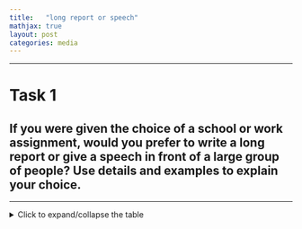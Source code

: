 ```yaml
---
title:   "long report or speech" 
mathjax: true
layout: post
categories: media
---
```


---

# Task 1 
## If you were given the choice of a school or work assignment, would you prefer to write a long report or give a speech in front of a large group of people? Use details and examples to explain your choice.
---

<details>
<summary>Click to expand/collapse the table</summary>


|Student's name|Language Use|Topic Development|Overall Score|Original Text                                                                                                                                                                                                                                                                                                                                                                                                                                                                                                                                                           |Revised Text                                                                                                                                                                                                                                                                                                                                                                                                                                                                                      |
|--------------|------------|-----------------|-------------|------------------------------------------------------------------------------------------------------------------------------------------------------------------------------------------------------------------------------------------------------------------------------------------------------------------------------------------------------------------------------------------------------------------------------------------------------------------------------------------------------------------------------------------------------------------------|--------------------------------------------------------------------------------------------------------------------------------------------------------------------------------------------------------------------------------------------------------------------------------------------------------------------------------------------------------------------------------------------------------------------------------------------------------------------------------------------------|
|Mason         |2.0         |2.0              |2.0          |A little bit myself, I think I prefer to give a speech in front of a large group of people because I think write a long report is a waste of time and also my my grammar is not really good, so there must have so many grammar mistakes and because and if If I have a speech in front of large groups so I can have more time I guess I can learn more other things about this major whatever what so I think I must give a speech                                                                                                                                    |Personally, I prefer giving a speech in front of a large group of people rather than writing a long report. I find writing a lengthy report to be time-consuming, especially since my grammar skills are not very strong, leading to potential mistakes. Additionally, presenting a speech allows me more opportunities to learn about my field of study and engage with others, so I believe giving a speech is the better choice for me.                                                        |
|Flora         |2.5         |3.5              |3.0          |Well, if I'm given the choice of a school or work assignment, I would prefer to giving the speech in front of a large group of people because if I give the speech in front of a large group of people, maybe I can become more confident and this can help me to develop the speaking skills. For example, I have a friend, she used to be really shy and she even not dare to speak to the strangers, so she tried to give speech in front of people, then she gradually become more confident and now her speaking skill has improved a lot.                         | Well, if I were given the choice between a school or work assignment, I would prefer giving a speech in front of a large group of people. I believe that by doing so, I can become more confident and improve my speaking skills. For instance, I have a friend who was extremely shy and hesitated to speak to strangers. However, she decided to give speeches in front of people, which gradually boosted her confidence and significantly enhanced her speaking abilities.                   |
|Michael       |2.5         |3.5              |3.0          |I prefer to write a long report because if I write a long report, Isabel can make more mistakes and to check them. But if I give a speech in front of a large group of people, I normally can't make a mistake. I just can't be the one. So if I write a long report, I can be more prepared and it will make others clearly understand what I mean. It also saves time and it's easier than the speech in front of a large group of people.                                                                                                                            | I prefer writing a long report because it allows me to review and correct any mistakes. When giving a speech in front of a large group, there's more pressure to not make mistakes. By writing a report, I can better prepare and ensure that others understand my ideas clearly. Additionally, it saves time and is less daunting than speaking in front of a large audience.                                                                                                                   |
|Joyce         |2.5         |3.5              |3.0          |I prefer to write a long report. First of all, for me, giving a speech in front of a large group of people is too nervous. Like, I will feel very nervous and maybe I will forget a lot of details or good ideas about my speech. But for writing a long report, I can check the details again and again. And also, I can add some good ideas about the report even I didn't come up with the first time.                                                                                                                                                               | I would prefer to write a long report. Firstly, speaking in front of a large group makes me very nervous. I worry that I might forget important details or ideas during the speech. However, when writing a long report, I have the opportunity to review and revise the content multiple times. Additionally, I can incorporate new ideas into the report, even if they didn't initially occur to me.                                                                                           |
|Camilia       |2.5         |3.5              |3.0          |to write a long report about that because first if we write it down and we can have more time to think about it and also we can have deeper expression about that and second we can have a review about our what we wrote before and also we can have more communicate about while we work about this assignment so according to that we can know that if we have a speech we will not have a this kind of ability to repeat what we learned or what we worry about so i prefer to choose a long report                                                                 |I would prefer to write a long report because when we write things down, we have more time to think and express our ideas deeply. Additionally, we can review our work and communicate more effectively with others. This allows us to reinforce our learning and understanding compared to giving a speech where we may not have the opportunity to repeat or elaborate on our thoughts. So, my choice would be to write a long report.                                                          |
|Zao           |2.5         |3.5              |3.0          |I prefer to write a long report because I have a few reasons for it. First of all, if you want to give a speech in front of a large group, you also need to write long essays and you need to prepare to give a presentation for people. But if you only need to write a long report, you don't need to think about this. What's more, giving a speech to a large group of people is very embarrassing. I don't have the courage to do that, so I think I will choose to write a long report.                                                                           | I prefer writing a long report for a few reasons. Firstly, when giving a speech to a large group, one must also write lengthy essays and prepare a presentation. However, with just a long report, there is less stress. Additionally, speaking in front of a large audience can be quite daunting and embarrassing. Personally, I lack the courage for such a task, so I would opt for writing a detailed report instead.                                                                       |
|Mike          |2.5         |3.5              |3.0          |In my view, I prefer to write a long report in order to show the school's assignment situation for two reasons. Firstly, I think the long report shows more information about the worknet division because the long report with a lot of words can contain many information about one case and it shows overall aspects of the problem. Also, I think the report is more formula compared with the speech.                                                                                                                                                              | Personally, I would choose to write a long report for a school assignment. I believe that a detailed report provides a comprehensive overview of the topic. It allows for a thorough analysis of the issue at hand and presents a more structured and in-depth examination compared to a speech in front of a large audience.                                                                                                                                                                    |
|Eric          |2.5         |3.0              |2.75         |I will prefer give a speech in front of a large group of people. The first reason is if you're in a large group of people, you can learn more details about the work assignment, so you can learn others' ideas and provide yourself thinking. And the second reason is if you give a speech in front of a large group of people, you can find some wrong things in your ideas, and you can change it to get a better goal for your work.                                                                                                                               | I would prefer to give a speech in front of a large group of people. The main reason is that being in a large group allows for more insight into the work assignment, enabling you to gather different perspectives and enhance your own thinking. Additionally, presenting a speech to a large audience helps identify any flaws in your ideas, allowing you to make necessary adjustments to achieve better outcomes in your work.                                                             |
|Meredith      |2.5         |2.5              |2.5          |I would prefer to write a long report of the schoolwork assignment. First, sometimes people will feel stressful to face a lot of people and to do the speech. And also, sometimes your logic will be disturbed by others' ideas. And also, that will be more clean with your mind when you just write a long report because it can do by yourself and you can manage your time of your writing and thinking.                                                                                                                                                            | I would prefer to choose writing a long report for a school or work assignment. Firstly, giving a speech in front of a large group of people can be stressful and may disrupt your logical thinking due to others' ideas. Additionally, writing a report allows for a clearer mind as you can work independently and manage your time effectively for both writing and thinking.                                                                                                                 |
|George        |2.5         |2.5              |2.5          |In my opinion, I like to write a long report because I think writing a long report can have a great preparation for the project and can give the entire things that the students prepare. Second, writing a long report can prove that the students do a good job, but if students give a speech, they can use a short time to prepare.                                                                                                                                                                                                                                 |Personally, I prefer writing a long report. I believe that writing a comprehensive report allows for thorough preparation for the project and ensures that all necessary information is included. Additionally, a well-written report can demonstrate the student's effort and dedication. On the other hand, giving a speech may require less preparation time, but it may not provide as much depth and detail as a written report.                                                             |
|Richard       |2.5         |3.5              |3.0          |I prefer to write a long report to the school, although the speech in front of a large group can make them emotional, moved, but in the long run, in the long time to write a report can let me detect more specifically to make sure there's no mistakes. And secondly, to those people who are shy like me, they are not good at giving a speech to the public, so it is a safe way to express our opinion.                                                                                                                                                           | I prefer writing a long report for school. Although giving a speech in front of a large group can be emotional and moving, in the long run, writing a report allows for more specific detection of mistakes. Additionally, for individuals who are shy like myself, giving a speech in public may not be their strong suit, making writing a report a safer way to express our opinions.                                                                                                         |
|Karl          |2.5         |3.5              |3.0          |I prefer to write long reports than give a speech in front of a large group of people. The first reason is that giving a speech also takes a long time to prepare, and you must try your best to avoid some situations that happen that affect badly. But writing a long report can give you time to revise your report and deal with your problems. So from time and dealing problems, I choose to write long reports.                                                                                                                                                 | I prefer writing long reports over giving a speech in front of a large group of people. One reason is that preparing for a speech takes a considerable amount of time, and you must make an effort to avoid situations that can negatively impact your presentation. On the other hand, writing a long report allows you the opportunity to revise and address any issues that may arise. Considering time management and problem-solving, I opt for writing long reports.                       |
|Joe           |2.5         |2.0              |2.25         |to write a long report rather than give speeches in front of a large group of people. First, if I try to write a long report, so I can't write everything I want and consider it carefully, instead of give a speech in front of a large group of people. For example, when I give speeches in front of a large group of people, I will feel nervous and I will forget some words and I won't say everything I want to say than give a report.                                                                                                                          |I would prefer to write a long report rather than give speeches in front of a large group of people. If I write a long report, I can carefully consider everything I want to say. For instance, when I give speeches in front of a large group of people, I feel nervous and tend to forget some words, which prevents me from expressing all my thoughts effectively.                                                                                                                            |
|Kevin         |2.5         |2.5              |2.5          |I prefer to give a speech in front of a large group of people. First, if you give a speech, you need to first write a long report. You can both write a report and give a speech. This is the first reason. The second is, if you give a speech in front of a large group of people, you can practice your speaking and practice you to speak in front of these people and not be shy. So that's why I choose to give a speech.                                                                                                                                         | I would prefer to give a speech in front of a large group of people. Firstly, when giving a speech, it is necessary to prepare a detailed report beforehand. This allows for the opportunity to both write a report and deliver a speech. Secondly, presenting in front of a large audience provides a chance to enhance public speaking skills and overcome any shyness. Therefore, I opt for giving a speech.                                                                                  |
|Lauren        |2.5         |2.5              |2.5          |I prefer to give a speech in front of a larger group of people because, for the first reason, I think giving a speech in front of a large group of people can exercise myself and also it can improve myself a lot. It can improve my speaking and also the confidence. And another reason why I give a speech in front of a large group of people is because I think this way can promote the relationship between my friend and me. My friend will be proud of me and also our relationship will become better.                                                       | I prefer giving a speech in front of a larger group of people because, firstly, I believe that doing so can help me develop and enhance my speaking skills and boost my confidence. Additionally, I feel that delivering a speech in front of a large audience can strengthen the bond between my friends and me. They would feel proud of me, and our relationship would improve as a result.                                                                                                   |
|Andy          |2.5         |3.0              |2.75         |So, I would prefer to give a speech in front of a large group of people, because for myself, I think I'm more good at giving a speech, because I'm outgoing, so my speech is not really bad. Instead of that, my writing is quite bad, so I will choose to give a speech. And the second reason is that if you need to write a long report to the people, I think if you write something, you will consider more than speaking, because speaking, you just need to speak, but if you're writing, you have so many resources, and think about the grammar, so that's all.| I would prefer to give a speech in front of a large group of people. I believe I am better at speaking because I am outgoing, so my speeches are usually well-received. On the other hand, my writing skills are not as strong, so I tend to struggle with long reports. Additionally, when you speak, you can express your ideas more freely without worrying too much about grammar or structure, unlike when you write where you have to consider various factors like grammar and resources. |
|Jenny         |2.5         |3.5              |3.0          |If I were given a choice of a school work or work assignment, I prefer to give a speech in front of a large group of people. Here's my reason. That's because I think my spoken English is greater than writing a long report because my vocabulary of the specific words that are locked. So I think if I am brave enough and I have confidence to speak in front of a large group of people, I will certainly choose to give a speech in front of a large group of people. That will also increase my spoken English.                                                 |If I had to choose between a school or work assignment, I would prefer to give a speech in front of a large group of people. The reason for this is that I believe my spoken English is stronger than my writing skills, as I have a more extensive vocabulary when speaking. Therefore, if I feel confident and courageous enough to address a large audience, I would definitely opt to deliver a speech. This experience would also help me improve my spoken English skills even further.     |
|Keven         |2.5         |2.5              |2.5          |If I were given the choice of a school or work assignment compared with write a long report, I prefer to give a speech in front of a large group of people. The reasons are as follows. Firstly, if I give a speech in front of a large group of people, I can express myself greatly because via my speech more people can know more about me and I can become more popular via this speech and can show my personifications.                                                                                                                                          |If given the option between a school or work assignment, I would prefer to give a speech in front of a large group of people rather than writing a long report. There are several reasons for this preference. Firstly, giving a speech allows me to express myself effectively, as it enables more people to get to know me better. Additionally, I can increase my popularity through the speech and showcase my personality.                                                                   |
|Isaiah        |2.5         |2.5              |2.5          |Well, I prefer to write a long report. I have two reasons. First of all, I think a long report can let me know more about or realize the main idea of the school or work assignment. I can know more details. Second is I can practice the writing skills.                                                                                                                                                                                                                                                                                                              | I would prefer to write a long report. I have two reasons for this preference. Firstly, I believe that a lengthy report allows me to gain a deeper understanding of the main idea behind the school or work assignment, as it provides more detailed information. Secondly, it also gives me the opportunity to enhance my writing skills through practice.                                                                                                                                      |
|Raymond       |2.5         |2.0              |2.25         |I would prefer to write a long report because sometimes I'm afraid to show myself when there is many people under the site, so I will choose to work in the back side of the group. And also I have some advantages in writing, such as I can write many different ideas from other groups and create some ideas.                                                                                                                                                                                                                                                       |I would prefer to write a long report because I sometimes feel nervous when speaking in front of a large group of people. I prefer working behind the scenes. Additionally, I have an advantage in writing as I can incorporate various ideas from different sources and create new concepts.                                                                                                                                                                                                     |
|August        |2.0         |2.5              |2.25         |I prefer to give a speech in front of a large group of people. There are two reasons to support my opinion. The first reason is you can make yourself feel more confident when you give a speech instead of write a long report at home and you did nothing about your personality. You only write. And the second reason is most of them can make you know more analogy but at the same time when you give a speech you can get the confidence and at the time you can get a more clear structure.                                                                     | I prefer giving a speech in front of a large group of people. There are two reasons to support my opinion. Firstly, giving a speech can boost your confidence compared to simply writing a report at home where you don't actively engage. Secondly, presenting in front of an audience allows for more interaction and the opportunity to improve your communication skills, leading to a clearer and more structured presentation.                                                             |
|Selina        |2.0         |2.0              |2.0          |Well, for me, I prefer to write a long report for reasons that I think a long report can avoid me to get nervous and if I give a speech in front of a large group, maybe my opinion will change quickly and so I want to suggest my opinion in the report.                                                                                                                                                                                                                                                                                                              | Personally, I would choose to write a long report over giving a speech in front of a large group. I believe that writing a report helps me avoid feeling nervous, and it allows me to express my opinion more effectively without the pressure of changing my thoughts quickly during a speech.                                                                                                                                                                                                  |

</details>
